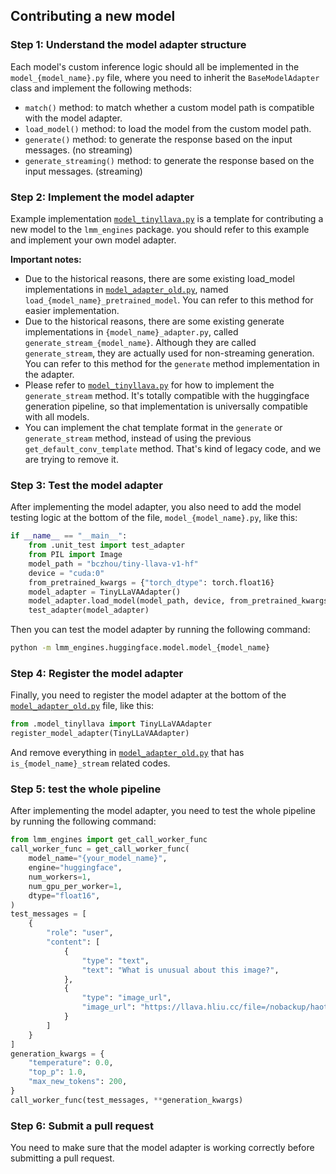 ## Contributing a new model

### Step 1: Understand the model adapter structure
Each model's custom inference logic should all be implemented in the `model_{model_name}.py` file, where you need to inherit the `BaseModelAdapter` class and implement the following methods:
- `match()` method: to match whether a custom model path is compatible with the model adapter.
- `load_model()` method: to load the model from the custom model path.
- `generate()` method: to generate the response based on the input messages. (no streaming)
- `generate_streaming()` method: to generate the response based on the input messages. (streaming)

### Step 2: Implement the model adapter
Example implementation [`model_tinyllava.py`](./model_tinyllava.py) is a template for contributing a new model to the `lmm_engines` package. 
you should refer to this example and implement your own model adapter.

**Important notes:**
- Due to the historical reasons, there are some existing load_model implementations in [`model_adapter_old.py`](./model_adapter_old.py), named `load_{model_name}_pretrained_model`. You can refer to this method for easier implementation.
- Due to the historical reasons, there are some existing generate implementations in `{model_name}_adapter.py`, called `generate_stream_{model_name}`. Although they are called `generate_stream`, they are actually used for non-streaming generation. You can refer to this method for the `generate` method implementation in the adapter.
- Please refer to [`model_tinyllava.py`](./model_tinyllava.py) for how to implement the `generate_stream` method. It's totally compatible with the huggingface generation pipeline, so that implementation is universally compatible with all models.
- You can implement the chat template format in the `generate` or `generate_stream` method, instead of using the previous `get_default_conv_template` method. That's kind of legacy code, and we are trying to remove it.

### Step 3: Test the model adapter
After implementing the model adapter, you also need to add the model testing logic at the bottom of the file, `model_{model_name}.py`, like this:
```python
if __name__ == "__main__":
    from .unit_test import test_adapter
    from PIL import Image
    model_path = "bczhou/tiny-llava-v1-hf"
    device = "cuda:0"
    from_pretrained_kwargs = {"torch_dtype": torch.float16}
    model_adapter = TinyLLaVAAdapter()
    model_adapter.load_model(model_path, device, from_pretrained_kwargs)
    test_adapter(model_adapter)
```
Then you can test the model adapter by running the following command:
```bash
python -m lmm_engines.huggingface.model.model_{model_name}
```

### Step 4: Register the model adapter
Finally, you need to register the model adapter at the bottom of the [`model_adapter_old.py`](./model_adapter_old.py) file, like this:
```python
from .model_tinyllava import TinyLLaVAAdapter
register_model_adapter(TinyLLaVAAdapter)
```

And remove everything in [`model_adapter_old.py`](./model_adapter_old.py) that has `is_{model_name}_stream` related codes.

### Step 5: test the whole pipeline
After implementing the model adapter, you need to test the whole pipeline by running the following command:
```python
from lmm_engines import get_call_worker_func
call_worker_func = get_call_worker_func(
    model_name="{your_model_name}",
    engine="huggingface",
    num_workers=1,
    num_gpu_per_worker=1,
    dtype="float16",
)
test_messages = [
    {
        "role": "user",
        "content": [
            {
                "type": "text",
                "text": "What is unusual about this image?",
            },
            {
                "type": "image_url",
                "image_url": "https://llava.hliu.cc/file=/nobackup/haotian/tmp/gradio/ca10383cc943e99941ecffdc4d34c51afb2da472/extreme_ironing.jpg"
            }
        ]
    }
]
generation_kwargs = {
    "temperature": 0.0,
    "top_p": 1.0,
    "max_new_tokens": 200,
}
call_worker_func(test_messages, **generation_kwargs)
```

### Step 6: Submit a pull request
You need to make sure that the model adapter is working correctly before submitting a pull request.